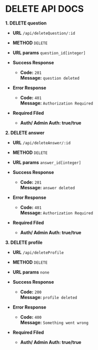 # DELETE API DOCS
**1. DELETE question**
* **URL**
    `/api/deleteQuestion/:id`

* **METHOD**
    `DELETE`

* **URL params**
    `question_id[integer]`

* **Success Response**<br />
    * **Code:** `201` <br />
      **Message:** `question deleted` <br />

* **Error Response**
    * **Code:** `401` <br />
      **Message:** `Authorization Required` <br />

* **Required Filed**
    * **Auth/ Admin Auth: true/true**

**2. DELETE answer**
* **URL**
    `/api/deleteAnswer/:id`

* **METHOD**
    `DELETE`

* **URL params**
    `answer_id[integer]`

* **Success Response**<br />
    * **Code:** `201` <br />
      **Message:** `answer deleted` <br />

* **Error Response**
    * **Code:** `401` <br />
      **Message:** `Authorization Required` <br />

* **Required Filed**
    * **Auth/ Admin Auth: true/true**

**3. DELETE profile**
* **URL**
    `/api/deleteProfile`

* **METHOD**
    `DELETE`

* **URL params**
    `none`

* **Success Response**<br />
    * **Code:** `200` <br />
      **Message:** `profile deleted` <br />

* **Error Response**
    * **Code:** `400` <br />
      **Message:** `Something went wrong` <br />

* **Required Filed**
    * **Auth/ Admin Auth: true/true**